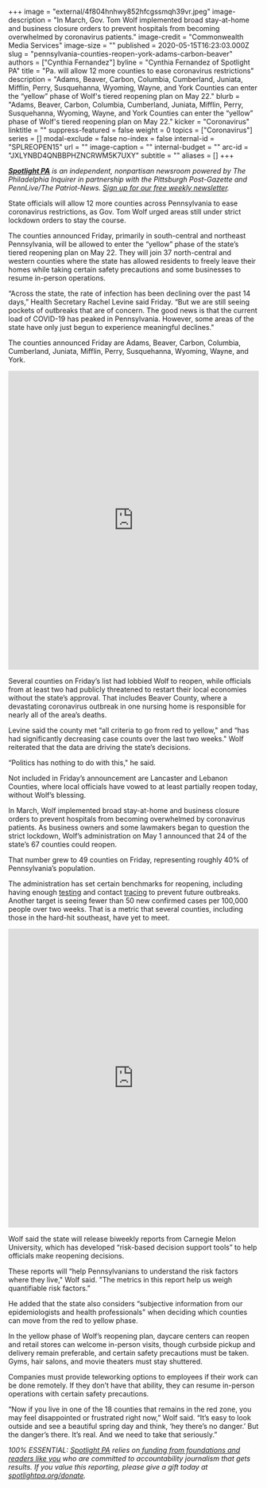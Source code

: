 +++
image = "external/4f804hnhwy852hfcgssmqh39vr.jpeg"
image-description = "In March, Gov. Tom Wolf implemented broad stay-at-home and business closure orders to prevent hospitals from becoming overwhelmed by coronavirus patients."
image-credit = "Commonwealth Media Services"
image-size = ""
published = 2020-05-15T16:23:03.000Z
slug = "pennsylvania-counties-reopen-york-adams-carbon-beaver"
authors = ["Cynthia Fernandez"]
byline = "Cynthia Fernandez of Spotlight PA"
title = "Pa. will allow 12 more counties to ease coronavirus restrictions"
description = "Adams, Beaver, Carbon, Columbia, Cumberland, Juniata, Mifflin, Perry, Susquehanna, Wyoming, Wayne, and York Counties can enter the “yellow” phase of Wolf's tiered reopening plan on May 22."
blurb = "Adams, Beaver, Carbon, Columbia, Cumberland, Juniata, Mifflin, Perry, Susquehanna, Wyoming, Wayne, and York Counties can enter the “yellow” phase of Wolf's tiered reopening plan on May 22."
kicker = "Coronavirus"
linktitle = ""
suppress-featured = false
weight = 0
topics = ["Coronavirus"]
series = []
modal-exclude = false
no-index = false
internal-id = "SPLREOPEN15"
url = ""
image-caption = ""
internal-budget = ""
arc-id = "JXLYNBD4QNBBPHZNCRWM5K7UXY"
subtitle = ""
aliases = []
+++

<a href="https://lesspage.com/"><i><b>Spotlight PA</b></i></a><i> is an independent, nonpartisan newsroom powered by The Philadelphia Inquirer in partnership with the Pittsburgh Post-Gazette and PennLive/The Patriot-News. </i><a href="https://lesspage.com/newsletters"><i>Sign up for our free weekly newsletter</i></a><i>.</i>

State officials will allow 12 more counties across Pennsylvania to ease coronavirus restrictions, as Gov. Tom Wolf urged areas still under strict lockdown orders to stay the course.

The counties announced Friday, primarily in south-central and northeast Pennsylvania, will be allowed to enter the “yellow” phase of the state’s tiered reopening plan on May 22. They will join 37 north-central and western counties where the state has allowed residents to freely leave their homes while taking certain safety precautions and some businesses to resume in-person operations. 

“Across the state, the rate of infection has been declining over the past 14 days,” Health Secretary Rachel Levine said Friday. “But we are still seeing pockets of outbreaks that are of concern. The good news is that the current load of COVID-19 has peaked in Pennsylvania. However, some areas of the state have only just begun to experience meaningful declines."

The counties announced Friday are Adams, Beaver, Carbon, Columbia, Cumberland, Juniata, Mifflin, Perry, Susquehanna, Wyoming, Wayne, and York. 

<iframe title="Most of Pennsylvania Turns Yellow" aria-label="Map" id="datawrapper-chart-12Nqq" src="https://datawrapper.dwcdn.net/12Nqq/1/" scrolling="no" frameborder="0" style="width: 0; min-width: 100% !important; border: none;" height="600"></iframe><script type="text/javascript">!function(){"use strict";window.addEventListener("message",(function(a){if(void 0!==a.data["datawrapper-height"])for(var e in a.data["datawrapper-height"]){var t=document.getElementById("datawrapper-chart-"+e)||document.querySelector("iframe[src*='"+e+"']");t&&(t.style.height=a.data["datawrapper-height"][e]+"px")}}))}();
</script>

Several counties on Friday’s list had lobbied Wolf to reopen, while officials from at least two had publicly threatened to restart their local economies without the state’s approval. That includes Beaver County, where a devastating coronavirus outbreak in one nursing home is responsible for nearly all of the area’s deaths.

Levine said the county met “all criteria to go from red to yellow," and “has had significantly decreasing case counts over the last two weeks." Wolf reiterated that the data are driving the state’s decisions. 

“Politics has nothing to do with this," he said. 

Not included in Friday’s announcement are Lancaster and Lebanon Counties, where local officials have vowed to at least partially reopen today, without Wolf’s blessing.

<script src="https://lesspage.com/embed.js" async></script><div data-spl-embed-version="1" data-spl-src="https://lesspage.com/embeds/donate/"></div>


In March, Wolf implemented broad stay-at-home and business closure orders to prevent hospitals from becoming overwhelmed by coronavirus patients. As business owners and some lawmakers began to question the strict lockdown, Wolf’s administration on May 1 announced that 24 of the state’s 67 counties could reopen.

That number grew to 49 counties on Friday, representing roughly 40% of Pennsylvania’s population.

The administration has set certain benchmarks for reopening, including having enough <a href="https://lesspage.com/news/2020/05/pennsylvania-coronavirus-testing-benchmark-capacity/" target="_blank">testing</a> and contact <a href="https://lesspage.com/news/2020/05/pennsylvania-coronavirus-contact-tracing-plan-disease-tracking/" target="_blank">tracing</a> to prevent future outbreaks. Another target is seeing fewer than 50 new confirmed cases per 100,000 people over two weeks. That is a metric that several counties, including those in the hard-hit southeast, have yet to meet.

<iframe title="The State of Reopening in Southeastern Pa." aria-label="Interactive line chart" id="datawrapper-chart-zT8T9" src="https://datawrapper.dwcdn.net/zT8T9/23/" scrolling="no" frameborder="0" style="width: 0; min-width: 100% !important; border: none;" height="600"></iframe><script type="text/javascript">!function(){"use strict";window.addEventListener("message",(function(a){if(void 0!==a.data["datawrapper-height"])for(var e in a.data["datawrapper-height"]){var t=document.getElementById("datawrapper-chart-"+e)||document.querySelector("iframe[src*='"+e+"']");t&&(t.style.height=a.data["datawrapper-height"][e]+"px")}}))}();
</script>

Wolf said the state will release biweekly reports from Carnegie Melon University, which has developed “risk-based decision support tools” to help officials make reopening decisions. 

These reports will “help Pennsylvanians to understand the risk factors where they live," Wolf said. "The metrics in this report help us weigh quantifiable risk factors.”

He added that the state also considers “subjective information from our epidemiologists and health professionals" when deciding which counties can move from the red to yellow phase. 

In the yellow phase of Wolf’s reopening plan, daycare centers can reopen and retail stores can welcome in-person visits, though curbside pickup and delivery remain preferable, and certain safety precautions must be taken. Gyms, hair salons, and movie theaters must stay shuttered.

Companies must provide teleworking options to employees if their work can be done remotely. If they don’t have that ability, they can resume in-person operations with certain safety precautions.

“Now if you live in one of the 18 counties that remains in the red zone, you may feel disappointed or frustrated right now,” Wolf said. “It’s easy to look outside and see a beautiful spring day and think, ‘hey there’s no danger.’ But the danger’s there. It’s real. And we need to take that seriously.”

<i>100% ESSENTIAL: </i><a href="https://lesspage.com/"><i>Spotlight PA</i></a><i> relies on</i><a href="https://lesspage.com/support"><i> funding from foundations and readers like you</i></a><i> who are committed to accountability journalism that gets results. If you value this reporting, please give a gift today at </i><a href="https://lesspage.com/donate"><i>spotlightpa.org/donate</i></a><i>.</i>
